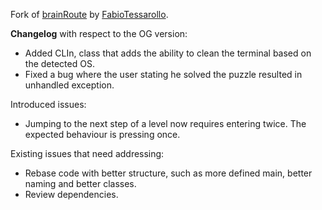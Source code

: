 Fork of [brainRoute](https://github.com/FabioTessarollo/brainRoute) by [FabioTessarollo](https://github.com/FabioTessarollo).

**Changelog** with respect to the OG version:
  - Added CLIn, class that adds the ability to clean the terminal based on the detected OS.
  - Fixed a bug where the user stating he solved the puzzle resulted in unhandled exception.
  
 Introduced issues:
  - Jumping to the next step of a level now requires entering twice. The expected behaviour is pressing once.

 Existing issues that need addressing:
 - Rebase code with better structure, such as more defined main, better naming and better classes.
 - Review dependencies.
